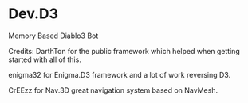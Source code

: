 # Dev.D3
Memory Based Diablo3 Bot

Credits:
DarthTon for the public framework which helped when getting started with all of this.

enigma32 for Enigma.D3 framework and a lot of work reversing D3.

CrEEzz for Nav.3D great navigation system based on NavMesh.
